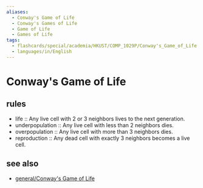 ```yaml
---
aliases:
  - Conway's Game of Life
  - Conway's Games of Life
  - Game of Life
  - Games of Life
tags:
  - flashcards/special/academia/HKUST/COMP_1029P/Conway's_Game_of_Life
  - languages/in/English
---
```


# Conway's Game of Life

## rules

- life :: Any live cell with 2 or 3 neighbors lives to the next generation.
- underpopulation :: Any live cell with less than 2 neighbors dies.
- overpopulation :: Any live cell with more than 3 neighbors dies.
- reproduction :: Any dead cell with exactly 3 neighbors becomes a live cell.

## see also

- [general/Conway's Game of Life](../../../../general/Conway's%20Game%20of%20Life.md)
